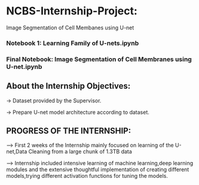 # NCBS-Internship-Project:

Image Segmentation of Cell Membanes using U-net

### Notebook 1: Learning Family of U-nets.ipynb

### Final Notebook: Image Segmentation of Cell Membranes using U-net.ipynb

## About the Internship Objectives:

-> Dataset provided by the Supervisor.

-> Prepare U-net model architecture according to  dataset.

## PROGRESS OF THE INTERNSHIP:

--> First 2 weeks of the Internship mainly focused on learning of the U-net,Data Cleaning from a large chunk of 1.3TB data

--> Internship included intensive learning of machine learning,deep learning modules and the extensive thoughtful implementation of creating         different models,trying different activation functions for tuning the models.
